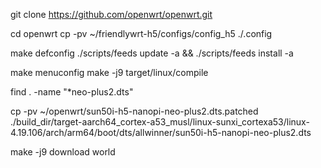 git clone https://github.com/openwrt/openwrt.git

cd openwrt
cp -pv ~/friendlywrt-h5/configs/config_h5 ./.config

make defconfig
./scripts/feeds update -a && ./scripts/feeds install -a

make menuconfig
make -j9 target/linux/compile

find . -name "*neo-plus2.dts"

cp -pv ~/openwrt/sun50i-h5-nanopi-neo-plus2.dts.patched ./build_dir/target-aarch64_cortex-a53_musl/linux-sunxi_cortexa53/linux-4.19.106/arch/arm64/boot/dts/allwinner/sun50i-h5-nanopi-neo-plus2.dts

make -j9 download world
